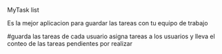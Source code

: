 MyTask list

Es la mejor aplicacion para guardar las tareas con tu equipo de trabajo

#guarda las tareas de cada usuario asigna tareas a los usuarios y lleva el conteo de las tareas pendientes por realizar